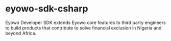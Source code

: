 # eyowo-sdk-csharp
Eyowo Developer SDK extends Eyowo core features to third party engineers to build products that contribute to solve financial exclusion in Nigeria and beyond Africa.
